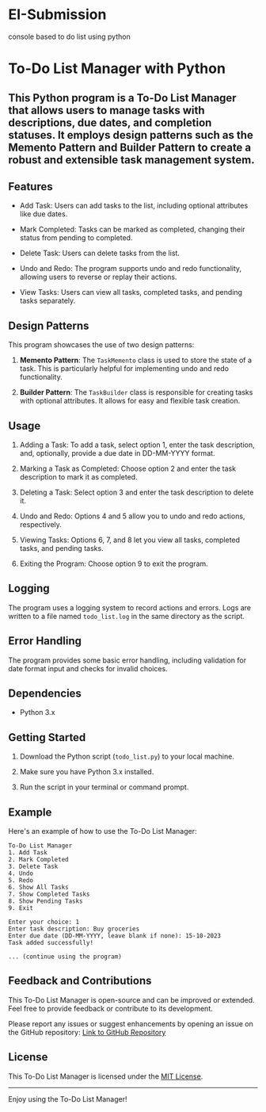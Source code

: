 # EI-Submission
console based to do list using python
# To-Do List Manager with Python

## This Python program is a To-Do List Manager that allows users to manage tasks with descriptions, due dates, and completion statuses. It employs design patterns such as the Memento Pattern and Builder Pattern to create a robust and extensible task management system.

## Features

- Add Task: Users can add tasks to the list, including optional attributes like due dates.

- Mark Completed: Tasks can be marked as completed, changing their status from pending to completed.

- Delete Task: Users can delete tasks from the list.

- Undo and Redo: The program supports undo and redo functionality, allowing users to reverse or replay their actions.

- View Tasks: Users can view all tasks, completed tasks, and pending tasks separately.

## Design Patterns

This program showcases the use of two design patterns:

1. **Memento Pattern**: The `TaskMemento` class is used to store the state of a task. This is particularly helpful for implementing undo and redo functionality.

2. **Builder Pattern**: The `TaskBuilder` class is responsible for creating tasks with optional attributes. It allows for easy and flexible task creation.

## Usage

1. Adding a Task: To add a task, select option 1, enter the task description, and, optionally, provide a due date in DD-MM-YYYY format.

2. Marking a Task as Completed: Choose option 2 and enter the task description to mark it as completed.

3. Deleting a Task: Select option 3 and enter the task description to delete it.

4. Undo and Redo: Options 4 and 5 allow you to undo and redo actions, respectively.

5. Viewing Tasks: Options 6, 7, and 8 let you view all tasks, completed tasks, and pending tasks.

6. Exiting the Program: Choose option 9 to exit the program.

## Logging

The program uses a logging system to record actions and errors. Logs are written to a file named `todo_list.log` in the same directory as the script.

## Error Handling

The program provides some basic error handling, including validation for date format input and checks for invalid choices.

## Dependencies

- Python 3.x

## Getting Started

1. Download the Python script (`todo_list.py`) to your local machine.

2. Make sure you have Python 3.x installed.

3. Run the script in your terminal or command prompt.

## Example

Here's an example of how to use the To-Do List Manager:

```
To-Do List Manager
1. Add Task
2. Mark Completed
3. Delete Task
4. Undo
5. Redo
6. Show All Tasks
7. Show Completed Tasks
8. Show Pending Tasks
9. Exit

Enter your choice: 1
Enter task description: Buy groceries
Enter due date (DD-MM-YYYY, leave blank if none): 15-10-2023
Task added successfully!

... (continue using the program)

```

## Feedback and Contributions

This To-Do List Manager is open-source and can be improved or extended. Feel free to provide feedback or contribute to its development.

Please report any issues or suggest enhancements by opening an issue on the GitHub repository: [Link to GitHub Repository](https://github.com/your-github-repo)

## License

This To-Do List Manager is licensed under the [MIT License](LICENSE).

---

Enjoy using the To-Do List Manager!
